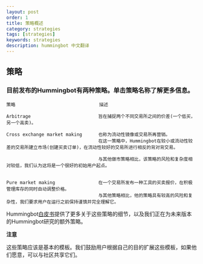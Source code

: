 ```yaml
---
layout: post
order: 1
title: 策略概述 
category: strategies
tags: [strategies]
keywords: strategies
description: hummingbot 中文翻译
---
```


## 策略

### 目前发布的Hummingbot有两种策略。单击策略名称了解更多信息。

    策略                               描述
    
    Arbitrage                         旨在捕捉两个不同交易所之间的价差(一个低买，另一个高卖)。
    
    Cross exchange market making      也称为流动性镜像或交易所再营销。
                                      在这一策略中，Hummingbot在较小或流动性较差的交易所建立市场(创建买卖订单)，在流动性较好的交易所进行相反的背对背交易。
    
                                      与其他做市策略相比，该策略的风险和复杂度相对较低，我们认为这将是一个很好的初始用户起点。
                                      
                                      
    Pure market making                在一个交易所发布一种工具的买卖报价，在积极管理库存的同时自动调整价格。
                                      与其他策略相比，他的策略具有较高的风险和复杂性，我们要求用户在运行之前保持谨慎并完全理解它。
                                      
                                      
Hummingbot[白皮书](https://www.hummingbot.io/whitepaper.pdf)提供了更多关于这些策略的细节，以及我们正在为未来版本的Hummingbot研究的额外策略。                                   

**注意**

这些策略应该是基本的模板。我们鼓励用户根据自己的目的扩展这些模板，如果他们愿意，可以与社区共享它们。

